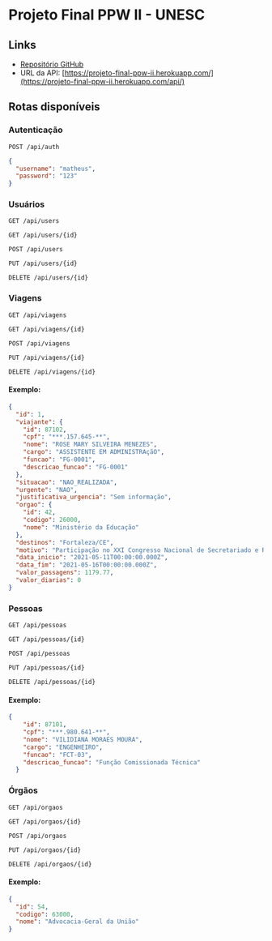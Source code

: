 # Projeto Final PPW II - UNESC

## Links
- [Repositório GitHub](https://github.com/Matheusdimer/projeto_final_ppw_II)
- URL da API: [https://projeto-final-ppw-ii.herokuapp.com/](https://projeto-final-ppw-ii.herokuapp.com/api/)


## Rotas disponíveis

### Autenticação
`POST /api/auth`

```json
{
  "username": "matheus",
  "password": "123"
}
```

### Usuários
`GET /api/users`

`GET /api/users/{id}`

`POST /api/users`

`PUT /api/users/{id}`

`DELETE /api/users/{id}`

### Viagens
`GET /api/viagens`

`GET /api/viagens/{id}`

`POST /api/viagens`

`PUT /api/viagens/{id}`

`DELETE /api/viagens/{id}`

#### Exemplo:

```json
{
  "id": 1,
  "viajante": {
    "id": 87102,
    "cpf": "***.157.645-**",
    "nome": "ROSE MARY SILVEIRA MENEZES",
    "cargo": "ASSISTENTE EM ADMINISTRAçãO",
    "funcao": "FG-0001",
    "descricao_funcao": "FG-0001"
  },
  "situacao": "NAO_REALIZADA",
  "urgente": "NAO",
  "justificativa_urgencia": "Sem informação",
  "orgao": {
    "id": 42,
    "codigo": 26000,
    "nome": "Ministério da Educação"
  },
  "destinos": "Fortaleza/CE",
  "motivo": "Participação no XXI Congresso Nacional de Secretariado e Reunião de Diretoria",
  "data_inicio": "2021-05-11T00:00:00.000Z",
  "data_fim": "2021-05-16T00:00:00.000Z",
  "valor_passagens": 1179.77,
  "valor_diarias": 0
}
```

### Pessoas

`GET /api/pessoas`

`GET /api/pessoas/{id}`

`POST /api/pessoas`

`PUT /api/pessoas/{id}`

`DELETE /api/pessoas/{id}`

#### Exemplo:

```json
{
    "id": 87101,
    "cpf": "***.980.641-**",
    "nome": "VILIDIANA MORAES MOURA",
    "cargo": "ENGENHEIRO",
    "funcao": "FCT-03",
    "descricao_funcao": "Função Comissionada Técnica"
  }
```

### Órgãos
`GET /api/orgaos`

`GET /api/orgaos/{id}`

`POST /api/orgaos`

`PUT /api/orgaos/{id}`

`DELETE /api/orgaos/{id}`

#### Exemplo:

```json
{
  "id": 54,
  "codigo": 63000,
  "nome": "Advocacia-Geral da União"
}
```
